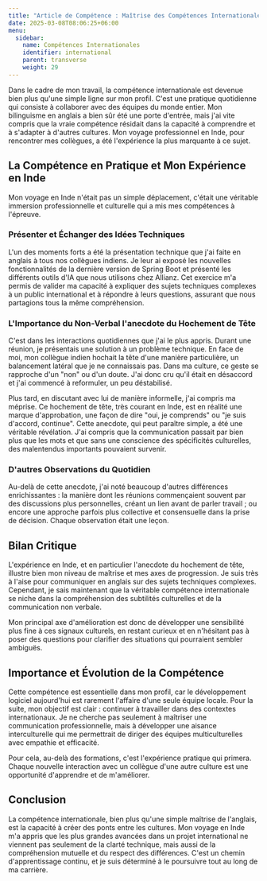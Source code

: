 ```yaml
---
title: "Article de Compétence : Maîtrise des Compétences Internationales en Alternance"
date: 2025-03-08T08:06:25+06:00
menu:
  sidebar:
    name: Compétences Internationales
    identifier: international
    parent: transverse
    weight: 29
---
```


Dans le cadre de mon travail, la compétence internationale est devenue bien plus qu'une simple ligne sur mon profil. C'est une pratique quotidienne qui consiste à collaborer avec des équipes du monde entier. Mon bilinguisme en anglais a bien sûr été une porte d'entrée, mais j'ai vite compris que la vraie compétence résidait dans la capacité à comprendre et à s'adapter à d'autres cultures. Mon voyage professionnel en Inde, pour rencontrer mes collègues, a été l'expérience la plus marquante à ce sujet.

## La Compétence en Pratique et Mon Expérience en Inde

Mon voyage en Inde n'était pas un simple déplacement, c'était une véritable immersion professionnelle et culturelle qui a mis mes compétences à l'épreuve.

### Présenter et Échanger des Idées Techniques

L'un des moments forts a été la présentation technique que j'ai faite en anglais à tous nos collègues indiens. Je leur ai exposé les nouvelles fonctionnalités de la dernière version de Spring Boot et présenté les différents outils d'IA que nous utilisons chez Allianz. Cet exercice m'a permis de valider ma capacité à expliquer des sujets techniques complexes à un public international et à répondre à leurs questions, assurant que nous partagions tous la même compréhension.

### L'Importance du Non-Verbal l'anecdote du Hochement de Tête

C'est dans les interactions quotidiennes que j'ai le plus appris. Durant une réunion, je présentais une solution à un problème technique. En face de moi, mon collègue indien hochait la tête d'une manière particulière, un balancement latéral que je ne connaissais pas. Dans ma culture, ce geste se rapproche d'un "non" ou d'un doute. J'ai donc cru qu'il était en désaccord et j'ai commencé à reformuler, un peu déstabilisé.

Plus tard, en discutant avec lui de manière informelle, j'ai compris ma méprise. Ce hochement de tête, très courant en Inde, est en réalité une marque d'approbation, une façon de dire "oui, je comprends" ou "je suis d'accord, continue". Cette anecdote, qui peut paraître simple, a été une véritable révélation. J'ai compris que la communication passait par bien plus que les mots et que sans une conscience des spécificités culturelles, des malentendus importants pouvaient survenir.

### D'autres Observations du Quotidien

Au-delà de cette anecdote, j'ai noté beaucoup d'autres différences enrichissantes : la manière dont les réunions commençaient souvent par des discussions plus personnelles, créant un lien avant de parler travail ; ou encore une approche parfois plus collective et consensuelle dans la prise de décision. Chaque observation était une leçon.

## Bilan Critique

L'expérience en Inde, et en particulier l'anecdote du hochement de tête, illustre bien mon niveau de maîtrise et mes axes de progression. Je suis très à l'aise pour communiquer en anglais sur des sujets techniques complexes. Cependant, je sais maintenant que la véritable compétence internationale se niche dans la compréhension des subtilités culturelles et de la communication non verbale.

Mon principal axe d'amélioration est donc de développer une sensibilité plus fine à ces signaux culturels, en restant curieux et en n'hésitant pas à poser des questions pour clarifier des situations qui pourraient sembler ambiguës.

## Importance et Évolution de la Compétence

Cette compétence est essentielle dans mon profil, car le développement logiciel aujourd'hui est rarement l'affaire d'une seule équipe locale. Pour la suite, mon objectif est clair : continuer à travailler dans des contextes internationaux. Je ne cherche pas seulement à maîtriser une communication professionnelle, mais à développer une aisance interculturelle qui me permettrait de diriger des équipes multiculturelles avec empathie et efficacité.

Pour cela, au-delà des formations, c'est l'expérience pratique qui primera. Chaque nouvelle interaction avec un collègue d'une autre culture est une opportunité d'apprendre et de m'améliorer.

## Conclusion

La compétence internationale, bien plus qu'une simple maîtrise de l'anglais, est la capacité à créer des ponts entre les cultures. Mon voyage en Inde m'a appris que les plus grandes avancées dans un projet international ne viennent pas seulement de la clarté technique, mais aussi de la compréhension mutuelle et du respect des différences. C'est un chemin d'apprentissage continu, et je suis déterminé à le poursuivre tout au long de ma carrière.
